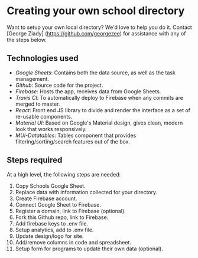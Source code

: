 # Creating your own school directory

Want to setup your own local directory? We'd love to help you do it. Contact [George Ziady] (https://github.com/georgezee) for assistance with any of the steps below.

## Technologies used
- *Google Sheets*: Contains both the data source, as well as the task management.
- *Github*: Source code for the project.
- *Firebase*: Hosts the app, receives data from Google Sheets.
- *Travis CI*: To automatically deploy to Firebase when any commits are merged to master.
- *React*: Front end JS library to divide and render the interface as a set of re-usable components.
- *Material UI*: Based on Google's Material design, gives clean, modern look that works responsively.
- *MUI-Datatables*: Tables component that provides filtering/sorting/search features out of the box.

## Steps required
At a high level, the following steps are needed:

1. Copy Schools Google Sheet.
2. Replace data with information collected for your directory.
3. Create Firebase account.
4. Connect Google Sheet to Firebase.
5. Register a domain, link to Firebase (optional).
6. Fork this Github repo, link to Firebase.
7. Add firebase keys to .env file.
8. Setup analytics, add to .env file.
9. Update design/logo for site.
10. Add/remove columns in code and spreadsheet.
10. Setup form for programs to update their own data (optional).
